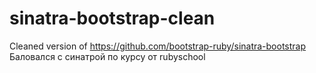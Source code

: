 sinatra-bootstrap-clean
=======================

Cleaned version of https://github.com/bootstrap-ruby/sinatra-bootstrap
Баловался с синатрой по курсу от rubyschool
